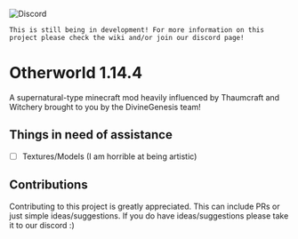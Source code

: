 
![Discord](https://img.shields.io/discord/360327589287559178?label=Discord&style=flat-square)

    This is still being in development! For more information on this project please check the wiki and/or join our discord page!

# Otherworld 1.14.4
 A supernatural-type minecraft mod heavily influenced by Thaumcraft and Witchery brought to you by the DivineGenesis team!

## Things in need of assistance
 - [ ] Textures/Models (I am horrible at being artistic)

## Contributions
Contributing to this project is greatly appreciated. This can include PRs or just simple ideas/suggestions. If you do have ideas/suggestions please take it to our discord :)